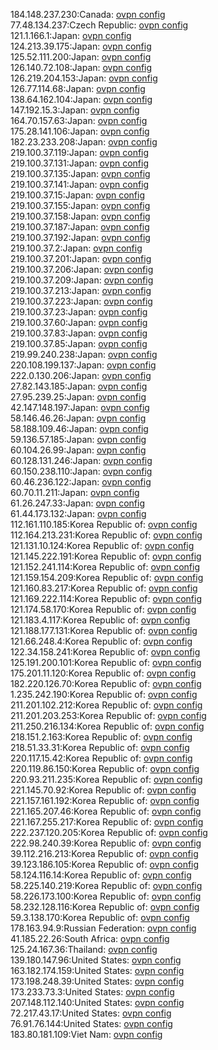 184.148.237.230:Canada: [ovpn config](vpn/184_148_237_230.ovpn)  
77.48.134.237:Czech Republic: [ovpn config](vpn/77_48_134_237.ovpn)  
121.1.166.1:Japan: [ovpn config](vpn/121_1_166_1.ovpn)  
124.213.39.175:Japan: [ovpn config](vpn/124_213_39_175.ovpn)  
125.52.111.200:Japan: [ovpn config](vpn/125_52_111_200.ovpn)  
126.140.72.108:Japan: [ovpn config](vpn/126_140_72_108.ovpn)  
126.219.204.153:Japan: [ovpn config](vpn/126_219_204_153.ovpn)  
126.77.114.68:Japan: [ovpn config](vpn/126_77_114_68.ovpn)  
138.64.162.104:Japan: [ovpn config](vpn/138_64_162_104.ovpn)  
147.192.15.3:Japan: [ovpn config](vpn/147_192_15_3.ovpn)  
164.70.157.63:Japan: [ovpn config](vpn/164_70_157_63.ovpn)  
175.28.141.106:Japan: [ovpn config](vpn/175_28_141_106.ovpn)  
182.23.233.208:Japan: [ovpn config](vpn/182_23_233_208.ovpn)  
219.100.37.119:Japan: [ovpn config](vpn/219_100_37_119.ovpn)  
219.100.37.131:Japan: [ovpn config](vpn/219_100_37_131.ovpn)  
219.100.37.135:Japan: [ovpn config](vpn/219_100_37_135.ovpn)  
219.100.37.141:Japan: [ovpn config](vpn/219_100_37_141.ovpn)  
219.100.37.15:Japan: [ovpn config](vpn/219_100_37_15.ovpn)  
219.100.37.155:Japan: [ovpn config](vpn/219_100_37_155.ovpn)  
219.100.37.158:Japan: [ovpn config](vpn/219_100_37_158.ovpn)  
219.100.37.187:Japan: [ovpn config](vpn/219_100_37_187.ovpn)  
219.100.37.192:Japan: [ovpn config](vpn/219_100_37_192.ovpn)  
219.100.37.2:Japan: [ovpn config](vpn/219_100_37_2.ovpn)  
219.100.37.201:Japan: [ovpn config](vpn/219_100_37_201.ovpn)  
219.100.37.206:Japan: [ovpn config](vpn/219_100_37_206.ovpn)  
219.100.37.209:Japan: [ovpn config](vpn/219_100_37_209.ovpn)  
219.100.37.213:Japan: [ovpn config](vpn/219_100_37_213.ovpn)  
219.100.37.223:Japan: [ovpn config](vpn/219_100_37_223.ovpn)  
219.100.37.23:Japan: [ovpn config](vpn/219_100_37_23.ovpn)  
219.100.37.60:Japan: [ovpn config](vpn/219_100_37_60.ovpn)  
219.100.37.83:Japan: [ovpn config](vpn/219_100_37_83.ovpn)  
219.100.37.85:Japan: [ovpn config](vpn/219_100_37_85.ovpn)  
219.99.240.238:Japan: [ovpn config](vpn/219_99_240_238.ovpn)  
220.108.199.137:Japan: [ovpn config](vpn/220_108_199_137.ovpn)  
222.0.130.206:Japan: [ovpn config](vpn/222_0_130_206.ovpn)  
27.82.143.185:Japan: [ovpn config](vpn/27_82_143_185.ovpn)  
27.95.239.25:Japan: [ovpn config](vpn/27_95_239_25.ovpn)  
42.147.148.197:Japan: [ovpn config](vpn/42_147_148_197.ovpn)  
58.146.46.26:Japan: [ovpn config](vpn/58_146_46_26.ovpn)  
58.188.109.46:Japan: [ovpn config](vpn/58_188_109_46.ovpn)  
59.136.57.185:Japan: [ovpn config](vpn/59_136_57_185.ovpn)  
60.104.26.99:Japan: [ovpn config](vpn/60_104_26_99.ovpn)  
60.128.131.246:Japan: [ovpn config](vpn/60_128_131_246.ovpn)  
60.150.238.110:Japan: [ovpn config](vpn/60_150_238_110.ovpn)  
60.46.236.122:Japan: [ovpn config](vpn/60_46_236_122.ovpn)  
60.70.11.211:Japan: [ovpn config](vpn/60_70_11_211.ovpn)  
61.26.247.33:Japan: [ovpn config](vpn/61_26_247_33.ovpn)  
61.44.173.132:Japan: [ovpn config](vpn/61_44_173_132.ovpn)  
112.161.110.185:Korea Republic of: [ovpn config](vpn/112_161_110_185.ovpn)  
112.164.213.231:Korea Republic of: [ovpn config](vpn/112_164_213_231.ovpn)  
121.131.10.124:Korea Republic of: [ovpn config](vpn/121_131_10_124.ovpn)  
121.145.222.191:Korea Republic of: [ovpn config](vpn/121_145_222_191.ovpn)  
121.152.241.114:Korea Republic of: [ovpn config](vpn/121_152_241_114.ovpn)  
121.159.154.209:Korea Republic of: [ovpn config](vpn/121_159_154_209.ovpn)  
121.160.83.217:Korea Republic of: [ovpn config](vpn/121_160_83_217.ovpn)  
121.169.222.114:Korea Republic of: [ovpn config](vpn/121_169_222_114.ovpn)  
121.174.58.170:Korea Republic of: [ovpn config](vpn/121_174_58_170.ovpn)  
121.183.4.117:Korea Republic of: [ovpn config](vpn/121_183_4_117.ovpn)  
121.188.177.131:Korea Republic of: [ovpn config](vpn/121_188_177_131.ovpn)  
121.66.248.4:Korea Republic of: [ovpn config](vpn/121_66_248_4.ovpn)  
122.34.158.241:Korea Republic of: [ovpn config](vpn/122_34_158_241.ovpn)  
125.191.200.101:Korea Republic of: [ovpn config](vpn/125_191_200_101.ovpn)  
175.201.11.120:Korea Republic of: [ovpn config](vpn/175_201_11_120.ovpn)  
182.220.126.70:Korea Republic of: [ovpn config](vpn/182_220_126_70.ovpn)  
1.235.242.190:Korea Republic of: [ovpn config](vpn/1_235_242_190.ovpn)  
211.201.102.212:Korea Republic of: [ovpn config](vpn/211_201_102_212.ovpn)  
211.201.203.253:Korea Republic of: [ovpn config](vpn/211_201_203_253.ovpn)  
211.250.216.134:Korea Republic of: [ovpn config](vpn/211_250_216_134.ovpn)  
218.151.2.163:Korea Republic of: [ovpn config](vpn/218_151_2_163.ovpn)  
218.51.33.31:Korea Republic of: [ovpn config](vpn/218_51_33_31.ovpn)  
220.117.15.42:Korea Republic of: [ovpn config](vpn/220_117_15_42.ovpn)  
220.119.86.150:Korea Republic of: [ovpn config](vpn/220_119_86_150.ovpn)  
220.93.211.235:Korea Republic of: [ovpn config](vpn/220_93_211_235.ovpn)  
221.145.70.92:Korea Republic of: [ovpn config](vpn/221_145_70_92.ovpn)  
221.157.161.192:Korea Republic of: [ovpn config](vpn/221_157_161_192.ovpn)  
221.165.207.46:Korea Republic of: [ovpn config](vpn/221_165_207_46.ovpn)  
221.167.255.217:Korea Republic of: [ovpn config](vpn/221_167_255_217.ovpn)  
222.237.120.205:Korea Republic of: [ovpn config](vpn/222_237_120_205.ovpn)  
222.98.240.39:Korea Republic of: [ovpn config](vpn/222_98_240_39.ovpn)  
39.112.216.213:Korea Republic of: [ovpn config](vpn/39_112_216_213.ovpn)  
39.123.186.105:Korea Republic of: [ovpn config](vpn/39_123_186_105.ovpn)  
58.124.116.14:Korea Republic of: [ovpn config](vpn/58_124_116_14.ovpn)  
58.225.140.219:Korea Republic of: [ovpn config](vpn/58_225_140_219.ovpn)  
58.226.173.100:Korea Republic of: [ovpn config](vpn/58_226_173_100.ovpn)  
58.232.128.116:Korea Republic of: [ovpn config](vpn/58_232_128_116.ovpn)  
59.3.138.170:Korea Republic of: [ovpn config](vpn/59_3_138_170.ovpn)  
178.163.94.9:Russian Federation: [ovpn config](vpn/178_163_94_9.ovpn)  
41.185.22.26:South Africa: [ovpn config](vpn/41_185_22_26.ovpn)  
125.24.167.36:Thailand: [ovpn config](vpn/125_24_167_36.ovpn)  
139.180.147.96:United States: [ovpn config](vpn/139_180_147_96.ovpn)  
163.182.174.159:United States: [ovpn config](vpn/163_182_174_159.ovpn)  
173.198.248.39:United States: [ovpn config](vpn/173_198_248_39.ovpn)  
173.233.73.3:United States: [ovpn config](vpn/173_233_73_3.ovpn)  
207.148.112.140:United States: [ovpn config](vpn/207_148_112_140.ovpn)  
72.217.43.17:United States: [ovpn config](vpn/72_217_43_17.ovpn)  
76.91.76.144:United States: [ovpn config](vpn/76_91_76_144.ovpn)  
183.80.181.109:Viet Nam: [ovpn config](vpn/183_80_181_109.ovpn)  
